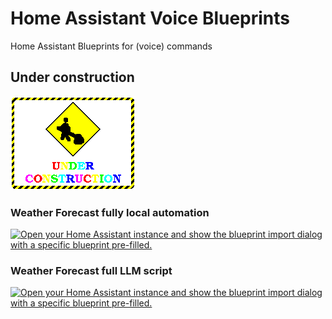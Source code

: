 # Home Assistant Voice Blueprints
Home Assistant Blueprints for (voice) commands


## Under construction

![Image](/images/Under_construction_graphic.gif?raw=true)


### Weather Forecast fully local automation
[![Open your Home Assistant instance and show the blueprint import dialog with a specific blueprint pre-filled.](https://my.home-assistant.io/badges/blueprint_import.svg)](https://my.home-assistant.io/redirect/blueprint_import/?blueprint_url=https%3A%2F%2Fgithub.com%2FTheFes%2Fblob%2Fmain%2F%2Fha-blueprints%2Fweather%2F1_voice_weather_forecast_local.yaml)

### Weather Forecast full LLM script
[![Open your Home Assistant instance and show the blueprint import dialog with a specific blueprint pre-filled.](https://my.home-assistant.io/badges/blueprint_import.svg)](https://my.home-assistant.io/redirect/blueprint_import/?blueprint_url=https%3A%2F%2Fgithub.com%2FTheFes%2Fblob%2Fmain%2F%2Fha-blueprints%2Fweather%2F3_voice_weather_forecast_full_llm.yaml)